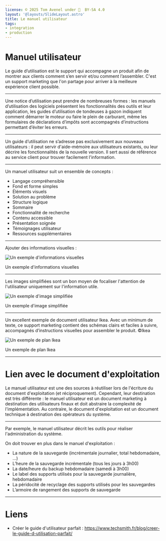 ```yaml
---
license: © 2025 Tom Avenel under 󰵫  BY-SA 4.0
layout: '@layouts/SlideLayout.astro'
title: Le manuel utilisateur
tags:
- integration
- production
---
```


# Manuel utilisateur

Le guide d’utilisation est le support qui accompagne un produit afin de montrer aux clients comment s’en servir et/ou comment l’assembler. C'est un support marketing que l'on partage pour arriver à la meilleure expérience client possible.

---

Une notice d’utilisation peut prendre de nombreuses formes : les manuels d’utilisation des logiciels présentent les fonctionnalités des outils et leur application, les guides d’utilisation de tondeuses à gazon indiquent comment démarrer le moteur ou faire le plein de carburant, même les formulaires de déclarations d’impôts sont accompagnés d’instructions permettant d’éviter les erreurs.

---

Un guide d’utilisation ne s’adresse pas exclusivement aux nouveaux utilisateurs : il peut servir d'aide-mémoire aux utilisateurs existants, ou leur décrire les fonctionnalités de la nouvelle version.
Il sert aussi de référence au service client pour trouver facilement l'information.

---

Un manuel utilisateur suit un ensemble de concepts :

- Langage compréhensible
- Fond et forme simples
- Éléments visuels
- Solution au problème
- Structure logique
- Sommaire
- Fonctionnalité de recherche
- Contenu accessible
- Présentation soignée
- Témoignages utilisateur
- Ressources supplémentaires

---

Ajouter des informations visuelles :

![Un exemple d'informations visuelles](@assets/formation/info-visuelle.jpg)

<div class="caption">Un exemple d'informations visuelles</div>

---

Les images simplifiées sont un bon moyen de focaliser l'attention de l'utilisateur uniquement sur l'information utile.

![Un exemple d'image simplifiée](@assets/formation/image-simplifiee.jpg)

<div class="caption">Un exemple d'image simplifiée</div>

---

Un excellent exemple de document utilisateur Ikea. Avec un minimum de texte, ce support marketing contient des schémas clairs et faciles à suivre, accompagnés d’instructions visuelles pour assembler le produit. ©Ikea

![Un exemple de plan Ikea](@assets/formation/ikea.jpg)

<div class="caption">Un exemple de plan Ikea</div>

---

# Lien avec le document d'exploitation

Le manuel utilisateur est une des sources à réutiliser lors de l'écriture du document d'exploitation (et réciproquement). Cependant, leur destination est très différente : le manuel utilisateur est un document marketing à destination des utilisateurs finaux et doit abstraire la complexité de l'implémentation. Au contraire, le document d'exploitation est un document technique à destination des opérateurs du système.

---

Par exemple, le manuel utilisateur décrit les outils pour réaliser l'administration du système.

On doit trouver en plus dans le manuel d'exploitation :

- La nature de la sauvegarde (incrémentale journalier, total hebdomadaire, ...)
- L’heure de la sauvegarde incrémentale (tous les jours à 3h00)
- La date/heure du backup hebdomadaire (samedi à 3h00)
- Le label des supports utilisés pour la sauvegarde journalière, hebdomadaire
- La péridocité de recyclage des supports utilisés pour les sauvegardes
- L’armoire de rangement des supports de sauvegarde

---

<!-- class: liens -->

# Liens

- Créer le guide d'utilisateur parfait : <https://www.techsmith.fr/blog/creer-le-guide-d-utilisation-parfait/>

